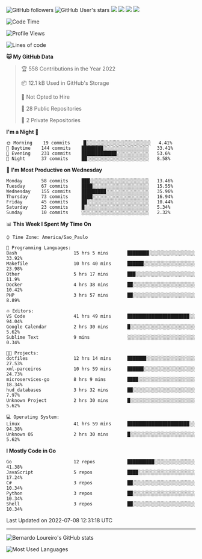 ![GitHub followers](https://img.shields.io/github/followers/bernardolm?style=for-the-badge&label=GitHub%20followers) ![GitHub User's stars](https://img.shields.io/github/stars/bernardolm?style=for-the-badge&label=GitHub%20User's%20stars) [![](https://img.shields.io/static/v1?logo=linkedin&label=LinkedIn&message=bernardolm&color=0A66C2&style=for-the-badge)](https://www.linkedin.com/in/bernardolm) [![](https://img.shields.io/static/v1?logo=lastdotfm&label=last.fm&message=bernardolm&color=D51007&style=for-the-badge)](https://www.last.fm/user/bernardolm) [![](https://img.shields.io/static/v1?logo=spotify&label=spotify&message=bernardolou&color=1ED760&style=for-the-badge)](https://open.spotify.com/user/bernardolou) [![](https://img.shields.io/static/v1?logo=awesomelists&label=My%20awesome%20stars&message=⭐⭐⭐&color=FC60A8&style=for-the-badge)](https://github.com/bernardolm/awesome-stars)

<!--START_SECTION:waka-->
![Code Time](http://img.shields.io/badge/Code%20Time-1%2C567%20hrs%2054%20mins-blue)

![Profile Views](http://img.shields.io/badge/Profile%20Views-0-blue)

![Lines of code](https://img.shields.io/badge/From%20Hello%20World%20I%27ve%20Written--15%20Thousand%20lines%20of%20code-blue)

**🐱 My GitHub Data**

> 🏆 558 Contributions in the Year 2022
 >
> 📦 12.1 kB Used in GitHub's Storage
 >
> 🚫 Not Opted to Hire
 >
> 📜 28 Public Repositories
 >
> 🔑 2 Private Repositories
 >
**I'm a Night 🦉**

```text
🌞 Morning    19 commits     █░░░░░░░░░░░░░░░░░░░░░░░░   4.41%
🌆 Daytime    144 commits    ████████░░░░░░░░░░░░░░░░░   33.41%
🌃 Evening    231 commits    █████████████░░░░░░░░░░░░   53.6%
🌙 Night      37 commits     ██░░░░░░░░░░░░░░░░░░░░░░░   8.58%

```
📅 **I'm Most Productive on Wednesday**

```text
Monday       58 commits     ███░░░░░░░░░░░░░░░░░░░░░░   13.46%
Tuesday      67 commits     ████░░░░░░░░░░░░░░░░░░░░░   15.55%
Wednesday    155 commits    █████████░░░░░░░░░░░░░░░░   35.96%
Thursday     73 commits     ████░░░░░░░░░░░░░░░░░░░░░   16.94%
Friday       45 commits     ██░░░░░░░░░░░░░░░░░░░░░░░   10.44%
Saturday     23 commits     █░░░░░░░░░░░░░░░░░░░░░░░░   5.34%
Sunday       10 commits     ░░░░░░░░░░░░░░░░░░░░░░░░░   2.32%

```


📊 **This Week I Spent My Time On**

```text
⌚︎ Time Zone: America/Sao_Paulo

💬 Programming Languages:
Bash                     15 hrs 5 mins       ████████░░░░░░░░░░░░░░░░░   33.92%
Makefile                 10 hrs 40 mins      ██████░░░░░░░░░░░░░░░░░░░   23.98%
Other                    5 hrs 17 mins       ███░░░░░░░░░░░░░░░░░░░░░░   11.9%
Docker                   4 hrs 38 mins       ██░░░░░░░░░░░░░░░░░░░░░░░   10.42%
PHP                      3 hrs 57 mins       ██░░░░░░░░░░░░░░░░░░░░░░░   8.89%

🔥 Editors:
VS Code                  41 hrs 49 mins      ███████████████████████░░   94.04%
Google Calendar          2 hrs 30 mins       █░░░░░░░░░░░░░░░░░░░░░░░░   5.62%
Sublime Text             9 mins              ░░░░░░░░░░░░░░░░░░░░░░░░░   0.34%

🐱‍💻 Projects:
dotfiles                 12 hrs 14 mins      ███████░░░░░░░░░░░░░░░░░░   27.53%
xml-parceiros            10 hrs 59 mins      ██████░░░░░░░░░░░░░░░░░░░   24.73%
microservices-go         8 hrs 9 mins        ████░░░░░░░░░░░░░░░░░░░░░   18.34%
hud_databases            3 hrs 32 mins       ██░░░░░░░░░░░░░░░░░░░░░░░   7.97%
Unknown Project          2 hrs 30 mins       █░░░░░░░░░░░░░░░░░░░░░░░░   5.62%

💻 Operating System:
Linux                    41 hrs 59 mins      ███████████████████████░░   94.38%
Unknown OS               2 hrs 30 mins       █░░░░░░░░░░░░░░░░░░░░░░░░   5.62%

```

**I Mostly Code in Go**

```text
Go                       12 repos            ██████████░░░░░░░░░░░░░░░   41.38%
JavaScript               5 repos             ████░░░░░░░░░░░░░░░░░░░░░   17.24%
C#                       3 repos             ██░░░░░░░░░░░░░░░░░░░░░░░   10.34%
Python                   3 repos             ██░░░░░░░░░░░░░░░░░░░░░░░   10.34%
Shell                    3 repos             ██░░░░░░░░░░░░░░░░░░░░░░░   10.34%

```




 Last Updated on 2022-07-08 12:31:18 UTC
<!--END_SECTION:waka-->

---

![Bernardo Loureiro's GitHub stats](https://github-readme-stats.vercel.app/api?username=bernardolm&count_private=true&show_icons=true&theme=nightowl&include_all_commits=true)

![Most Used Languages](https://github-readme-stats.vercel.app/api/top-langs/?username=bernardolm&theme=nightowl&langs_count=99)
